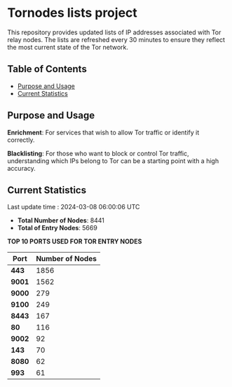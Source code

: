# Tornodes lists project

This repository provides updated lists of IP addresses associated with Tor relay nodes. The lists are refreshed every 30 minutes to ensure they reflect the most current state of the Tor network.

## Table of Contents

- [Purpose and Usage](#purpose-and-usage)
- [Current Statistics](#current-statistics)


## Purpose and Usage

**Enrichment**: For services that wish to allow Tor traffic or identify it correctly.

**Blacklisting**: For those who want to block or control Tor traffic, understanding which IPs belong to Tor can be a starting point with a high accuracy.

## Current Statistics

Last update time : 2024-03-08 06:00:06 UTC

- **Total Number of Nodes**: 8441
- **Total of Entry Nodes**: 5669

**TOP 10 PORTS USED FOR TOR ENTRY NODES**

| **Port** | **Number of Nodes** |
|------|-----------------|
| **443**   | 1856  |
| **9001**   | 1562  |
| **9000**   | 279  |
| **9100**   | 249  |
| **8443**   | 167  |
| **80**   | 116  |
| **9002**   | 92  |
| **143**   | 70  |
| **8080**   | 62  |
| **993**   | 61  |


